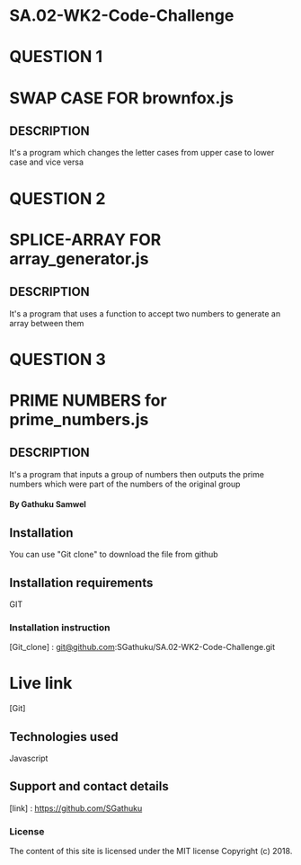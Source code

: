 # SA.02-WK2-Code-Challenge

# QUESTION 1

# SWAP CASE FOR brownfox.js

## DESCRIPTION 

It's a program which changes the letter cases from upper case to lower case and vice versa


# QUESTION 2

# SPLICE-ARRAY FOR array_generator.js

## DESCRIPTION 
It's a program that uses a function to accept two numbers to generate an array between them


# QUESTION 3

# PRIME NUMBERS for prime_numbers.js

## DESCRIPTION 
It's a program that inputs a group of numbers then outputs the prime numbers which were part of the numbers of the original group

#### By Gathuku Samwel

## Installation

You can use "Git clone" to download the file from github

## Installation requirements

GIT

### Installation instruction

[Git_clone] :  git@github.com:SGathuku/SA.02-WK2-Code-Challenge.git



# Live link

[Git]

## Technologies used

Javascript

## Support and contact details

[link] : https://github.com/SGathuku

### License

The content of this site is licensed under the MIT license
Copyright (c) 2018.

